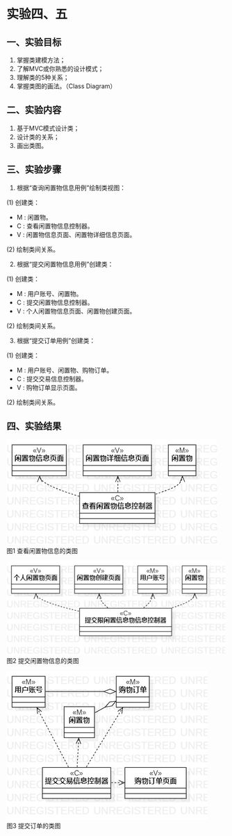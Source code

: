 # 实验四、五

## 一、实验目标

1. 掌握类建模方法；
2. 了解MVC或你熟悉的设计模式；
3. 理解类的5种关系；
4. 掌握类图的画法。（Class Diagram）


## 二、实验内容

1. 基于MVC模式设计类；
2. 设计类的关系；
3. 画出类图。

## 三、实验步骤

1. 根据“查询闲置物信息用例”绘制类视图：

(1) 创建类： 
- M : 闲置物。
- C : 查看闲置物信息控制器。
- V : 闲置物信息页面、闲置物详细信息页面。

(2) 绘制类间关系。 

2. 根据“提交闲置物信息用例”创建类： 

(1) 创建类： 
- M : 用户账号、闲置物。
- C : 提交闲置物信息控制器。
- V : 个人闲置物信息页面、闲置物创建页面。

(2) 绘制类间关系。

3. 根据“提交订单用例”创建类： 

(1) 创建类： 
- M : 用户账号、闲置物、购物订单。
- C : 提交交易信息控制器。
- V : 购物订单显示页面。

(2) 绘制类间关系。 

## 四、实验结果

![类图](./ClassDiagram1.jpg)  
图1  查看闲置物信息的类图

![类图](./ClassDiagram2.jpg)  
图2  提交闲置物信息的类图

![类图](./ClassDiagram3.jpg)  
图3  提交订单的类图
